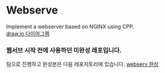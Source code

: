 # Webserve
Implement a webserver based on NGINX using CPP.
<br>
[draw.io 다이어그램](https://drive.google.com/file/d/1_fY_ylIGUm4omG0wMn2D2uIORfJOuQ4a/view?usp=drive_link)
<h3>웹서브 시작 전에 사용하던 미완성 레포입니다. </h3> 

팀으로 진행하고 완성본은 다음 레포지토리에 있습니다. [webserv 완성](https://github.com/42masterplan/webserv)
<br>
